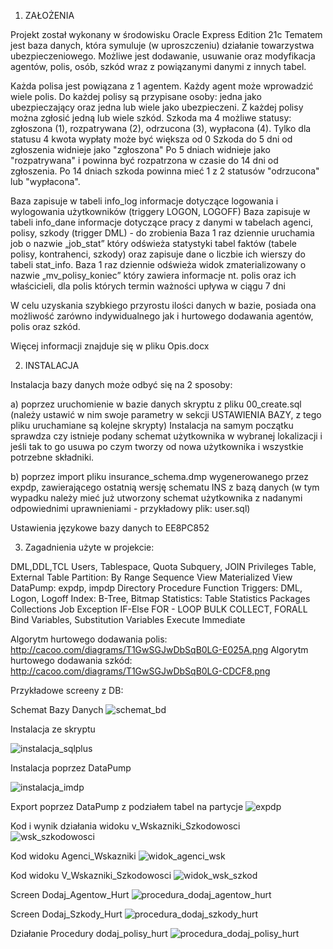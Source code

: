 1. ZAŁOŻENIA 

Projekt został wykonany w środowisku Oracle Express Edition 21c
Tematem jest baza danych, która symuluje (w uproszczeniu) działanie towarzystwa ubezpieczeniowego.
Możliwe jest dodawanie, usuwanie oraz modyfikacja agentów, polis, osób, szkód wraz z powiązanymi danymi z innych tabel.

Każda polisa jest powiązana z 1 agentem.
Każdy agent może wprowadzić wiele polis.
Do każdej polisy są przypisane osoby: jedna jako ubezpieczający oraz jedna lub wiele jako ubezpieczeni.
Z każdej polisy można zgłosić jedną lub wiele szkód.
Szkoda ma 4 możliwe statusy: zgłoszona (1), rozpatrywana (2), odrzucona (3), wypłacona (4).
Tylko dla statusu 4 kwota wypłaty może być większa od 0
Szkoda do 5 dni od zgłoszenia widnieje jako "zgłoszona"
Po 5 dniach widnieje jako "rozpatrywana" i powinna być rozpatrzona w czasie do 14 dni od zgłoszenia.
Po 14 dniach szkoda powinna mieć 1 z 2 statusów "odrzucona" lub "wypłacona".

Baza zapisuje w tabeli info_log informacje dotyczące logowania i wylogowania użytkowników (triggery LOGON, LOGOFF)
Baza zapisuje w tabeli info_dane informacje dotyczące pracy z danymi w tabelach agenci, polisy, szkody (trigger DML) - do zrobienia
Baza 1 raz dziennie uruchamia job  o nazwie „job_stat” który odświeża statystyki tabel faktów (tabele polisy, kontrahenci, szkody) 
oraz zapisuje dane o liczbie ich wierszy do tabeli stat_info.
Baza 1 raz dziennie odświeża widok zmaterializowany o nazwie „mv_polisy_koniec” który zawiera informacje nt. polis oraz ich właścicieli, dla polis których termin ważności upływa w ciągu 7 dni

W celu uzyskania szybkiego przyrostu ilości danych w bazie, posiada ona możliwość zarówno indywidualnego jak i hurtowego dodawania agentów, polis oraz szkód.

Więcej informacji znajduje się w pliku Opis.docx


2. INSTALACJA

Instalacja bazy danych może odbyć się na 2 sposoby:

a) poprzez uruchomienie w bazie danych skryptu z pliku 00_create.sql (należy ustawić w nim swoje parametry w sekcji USTAWIENIA BAZY, z tego pliku uruchamiane są kolejne skrypty) Instalacja na samym początku sprawdza czy istnieje podany schemat użytkownika w wybranej lokalizacji i jeśli tak to go usuwa po czym tworzy od nowa użytkownika i wszystkie potrzebne składniki.

b) poprzez import pliku insurance_schema.dmp wygenerowanego przez expdp, zawierającego ostatnią wersję schematu INS z bazą danych (w tym wypadku należy mieć już utworzony schemat użytkownika z nadanymi odpowiednimi uprawnieniami - przykładowy plik: user.sql)
 

Ustawienia językowe bazy danych to EE8PC852

3. Zagadnienia użyte w projekcie:

DML,DDL,TCL
Users, Tablespace, Quota
Subquery, JOIN
Privileges
Table, External Table
Partition: By Range
Sequence
View
Materialized View
DataPump: expdp, impdp
Directory
Procedure
Function
Triggers: DML, Logon, Logoff
Index: B-Tree, Bitmap
Statistics: Table Statistics
Packages
Collections
Job
Exception
IF-Else
FOR - LOOP
BULK COLLECT, FORALL
Bind Variables, Substitution Variables
Execute Immediate

Algorytm hurtowego dodawania polis: http://cacoo.com/diagrams/T1GwSGJwDbSqB0LG-E025A.png
Algorytm hurtowego dodawania szkód: http://cacoo.com/diagrams/T1GwSGJwDbSqB0LG-CDCF8.png

Przykładowe screeny z DB:


Schemat Bazy Danych
![schemat_bd](https://github.com/tomaszmigas/Oracle_DB_Insurance/assets/77076749/d4b64314-25e7-4da4-85c9-538256ab504d)


Instalacja ze skryptu

![instalacja_sqlplus](https://github.com/tomaszmigas/Oracle_DB_Insurance/assets/77076749/c907cccb-a3af-4f9e-a01c-868ec7e348b8)


Instalacja poprzez DataPump

![instalacja_imdp](https://github.com/tomaszmigas/Oracle_DB_Insurance/assets/77076749/2195def7-994a-4aef-9e2e-ab600f987caf)


Export poprzez DataPump z podziałem tabel na partycje
![expdp](https://github.com/tomaszmigas/Oracle_DB_Insurance/assets/77076749/cdd928a2-3be6-4b66-8753-4dc325e49d03)


Kod i wynik działania widoku v_Wskazniki_Szkodowosci
![wsk_szkodowosci](https://github.com/tomaszmigas/Oracle_DB_Insurance/assets/77076749/493f7c3a-88c2-49bd-a31e-2bcabdf731a6)




Kod widoku Agenci_Wskazniki
![widok_agenci_wsk](https://user-images.githubusercontent.com/77076749/236795768-8b55aca5-d90a-44a6-9546-31d3426c2ca0.JPG)


Kod widoku V_Wskazniki_Szkodowosci
![widok_wsk_szkod](https://user-images.githubusercontent.com/77076749/236795793-580efbc4-75bf-4950-8684-cbb2a6f6256b.JPG)


Screen Dodaj_Agentow_Hurt
![procedura_dodaj_agentow_hurt](https://user-images.githubusercontent.com/77076749/236802467-da0c0cb2-6345-4541-bb30-9304796c971a.JPG)


Screen Dodaj_Szkody_Hurt
![procedura_dodaj_szkody_hurt](https://github.com/tomaszmigas/Oracle_DB_Insurance/assets/77076749/4c2d2240-9f6c-4fec-97ef-ea07d3b6aeb1)


Działanie Procedury dodaj_polisy_hurt
![procedura_dodaj_polisy_hurt](https://github.com/tomaszmigas/Oracle_DB_Insurance/assets/77076749/82963835-ba20-4d8e-88f0-6effb2ffa735)

